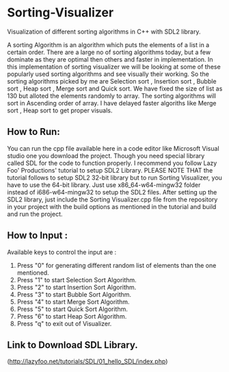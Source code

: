 # Sorting-Visualizer

Visualization of different sorting algorithms in C++ with SDL2 library.

A sorting Algorithm is an algorithm which puts the elements of a list in a certain order. There are a large no of sorting algorithms today,
but a few dominate as they are optimal then others and faster in implementation. In this implementation of sorting visualizer we will be
looking at some of these popularly used sorting algorithms and see visually their working. So the sorting algorithms picked by me are 
Selection sort , Insertion sort , Bubble sort , Heap sort , Merge sort and Quick sort. We have fixed the size of list as 130 but alloted 
the elements randomly to array. The sorting algorithms will sort in Ascending order of array. I have delayed faster algoriths like Merge
sort , Heap sort to get proper visuals.




## How to Run:
You can run the cpp file available here in a code editor like Microsoft Visual studio one you download the project.
Though you need special library called SDL for the code to function properly.
I recommend you follow  Lazy Foo' Productions' tutorial to setup SDL2 Library. PLEASE NOTE THAT the tutorial follows 
to setup SDL2 32-bit library but to run Sorting Visualizer, you have to use the 64-bit library. Just use x86_64-w64-mingw32 
folder instead of i686-w64-mingw32 to setup the SDL2 files. After setting up the  SDL2 library, just include the Sorting Visualizer.cpp 
file from the repository in your project with the build options as mentioned in the tutorial and build and run the project.


## How to Input :
Available keys to control the input are :

1. Press "0" for generating different random list of elements than the one mentioned.
2. Press "1" to start Selection Sort Algorithm.
3. Press "2" to start Insertion Sort Algorithm.
4. Press "3" to start Bubble Sort Algorithm.
5. Press "4" to start Merge Sort Algorithm.
6. Press "5" to start Quick Sort Algorithm.
7. Press "6" to start Heap Sort Algorithm.
8. Press "q" to exit out of Visualizer.


## Link to Download SDL Library.
(http://lazyfoo.net/tutorials/SDL/01_hello_SDL/index.php) 
